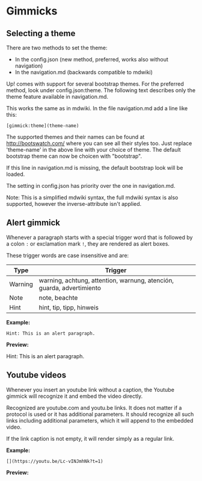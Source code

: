 # Gimmicks

## Selecting a theme

There are two methods to set the theme:
  * In the config.json (new method, preferred, works also without navigation)
  * In the navigation.md (backwards compatible to mdwiki)

Up! comes with support for several bootstrap themes. For the preferred method, look under config.json:theme.
The following text describes only the theme feature available in navigation.md.

This works the same as in mdwiki. In the file navigation.md add a line like this:

    [gimmick:theme](theme-name)

The supported themes and their names can be found at http://bootswatch.com/ where you can see all their styles too.
Just replace 'theme-name' in the above line with your choice of theme. The default bootstrap theme can now be choicen
with "bootstrap".

If this line in navigation.md is missing, the default bootstrap look will be loaded.

The setting in config.json has priority over the one in navigation.md.

Note: This is a simplified mdwiki syntax, the full mdwiki syntax is also supported, however the inverse-attribute
isn't applied.



## Alert gimmick

Whenever a paragraph starts with a special trigger word that is followed by a colon `:` or exclamation mark `!`,
they are rendered as alert boxes.

These trigger words are case insensitive and are:

Type       | Trigger
-----------|---------
Warning    |warning, achtung, attention, warnung, atención, guarda, advertimiento
Note       |note, beachte
Hint       |hint, tip, tipp, hinweis

**Example:**

    Hint: This is an alert paragraph. 

**Preview:**

Hint: This is an alert paragraph. 

## Youtube videos

Whenever you insert an youtube link without a caption, the Youtube gimmick will recognize it and embed 
the video directly. 

Recognized are youtube.com and youtu.be links. It does not matter if a protocol is used or it has additional
parameters. It should recognize all such links including additional parameters, which it will append to 
the embedded video. 

If the link caption is not empty, it will render simply as a regular link.

**Example:**

    [](https://youtu.be/Lc-vINJmhNk?t=1)

**Preview:**

[](https://youtu.be/Lc-vINJmhNk?t=1)
